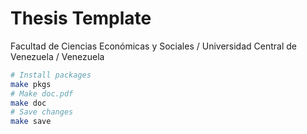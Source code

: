 # Thesis Template

Facultad de Ciencias Económicas y Sociales / Universidad Central de Venezuela / Venezuela

```bash
# Install packages
make pkgs
# Make doc.pdf
make doc
# Save changes
make save
```
